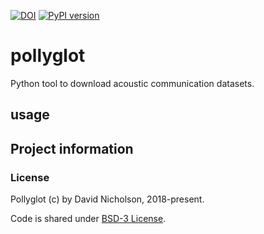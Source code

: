 [![DOI](https://zenodo.org/badge/163442407.svg)](https://zenodo.org/badge/latestdoi/163442407)
[![PyPI version](https://badge.fury.io/py/pollyglot.svg)](https://badge.fury.io/py/pollyglot)
# pollyglot
Python tool to download acoustic communication datasets.

## usage


## Project information

### License
Pollyglot (c) by David Nicholson, 2018-present.

Code is shared under [BSD-3 License](./LICENSE-CODE).


